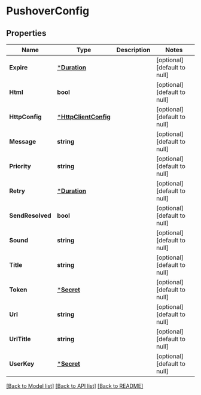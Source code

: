 # PushoverConfig

## Properties
Name | Type | Description | Notes
------------ | ------------- | ------------- | -------------
**Expire** | [***Duration**](duration.md) |  | [optional] [default to null]
**Html** | **bool** |  | [optional] [default to null]
**HttpConfig** | [***HttpClientConfig**](HTTPClientConfig.md) |  | [optional] [default to null]
**Message** | **string** |  | [optional] [default to null]
**Priority** | **string** |  | [optional] [default to null]
**Retry** | [***Duration**](duration.md) |  | [optional] [default to null]
**SendResolved** | **bool** |  | [optional] [default to null]
**Sound** | **string** |  | [optional] [default to null]
**Title** | **string** |  | [optional] [default to null]
**Token** | [***Secret**](Secret.md) |  | [optional] [default to null]
**Url** | **string** |  | [optional] [default to null]
**UrlTitle** | **string** |  | [optional] [default to null]
**UserKey** | [***Secret**](Secret.md) |  | [optional] [default to null]

[[Back to Model list]](../README.md#documentation-for-models) [[Back to API list]](../README.md#documentation-for-api-endpoints) [[Back to README]](../README.md)



